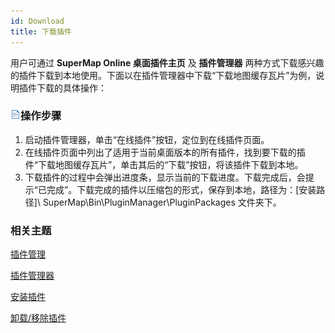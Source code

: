 ```yaml
---
id: Download
title: 下载插件
---
```

用户可通过 **SuperMap Online 桌面插件主页** 及 **插件管理器**
两种方式下载感兴趣的插件下载到本地使用。下面以在插件管理器中下载“下载地图缓存瓦片”为例，说明插件下载的具体操作：

### ![](../img/read.gif)操作步骤

1. 启动插件管理器，单击“在线插件”按钮，定位到在线插件页面。
2. 在线插件页面中列出了适用于当前桌面版本的所有插件，找到要下载的插件“下载地图缓存瓦片”，单击其后的“下载”按钮，将该插件下载到本地。
3. 下载插件的过程中会弹出进度条，显示当前的下载进度。下载完成后，会提示“已完成”。下载完成的插件以压缩包的形式，保存到本地，路径为：[安装路径]\ SuperMap\\Bin\PluginManager\PluginPackages 文件夹下。

### 相关主题

 [插件管理](aboutpluginmanage)

 [插件管理器](manager)

 [安装插件](Install)

 [卸载/移除插件](Remove)

